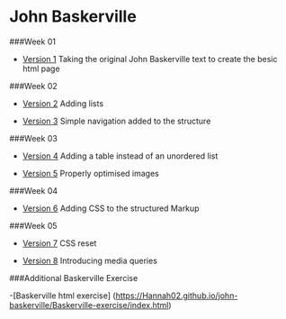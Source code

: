 John Baskerville
================

###Week 01 

- [Version 1](https://Hannah02.github.io/john-baskerville/version1.html)
Taking the original John Baskerville text to create the besic html page

###Week 02

- [Version 2](https://Hannah02.github.io/john-baskerville/version2.html)
Adding lists

- [Version 3](https://Hannah02.github.io/john-baskerville/version3.html)
Simple navigation added to the structure
 
###Week 03
- [Version 4](https://Hannah02.github.io/john-baskerville/version4.html)
Adding a table instead of an unordered list

- [Version 5](https://Hannah02.github.io/john-baskerville/version5.html)
Properly optimised images

###Week 04

- [Version 6](https://Hannah02.github.io/john-baskerville/version6.html)
Adding CSS to the structured Markup

###Week 05

- [Version 7](https://Hannah02.github.io/john-baskerville/version7.html)
CSS reset

- [Version 8](https://Hannah02.github.io/john-baskerville/version8.html)
Introducing media queries

###Additional Baskerville Exercise

-[Baskerville html exercise] (https://Hannah02.github.io/john-baskerville/Baskerville-exercise/index.html)
